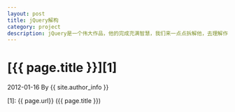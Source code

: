 ```yaml
---
layout: post
title: jQuery解构
category: project
description: jQuery是一个伟大作品，他的完成充满智慧，我们来一点点拆解他，去理解作者的思想精华。
---
```

# [{{ page.title }}][1]
2012-01-16 By {{ site.author_info }}


[SamirChen]:    http://samirchen-non.com  "SamirChen"
[1]:    {{ page.url}}  ({{ page.title }})
